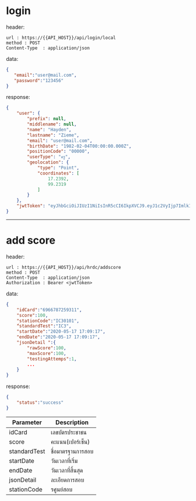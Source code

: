 >
# login
header:
```
url : https://{{API_HOST}}/api/login/local
method : POST
Content-Type  : application/json
```
data:
```json
{
   "email":"user@mail.com",
   "password":"123456"
}
```
response:
```json
{
    "user": {
        "prefix": null,
        "middlename": null,
        "name": "Hayden",
        "lastname": "Zieme",
        "email": "user@mail.com",
        "birthDate": "1982-02-04T00:00:00.000Z",
        "positionCode": "00000",
        "userType": "ครู",
        "geolocation": {
            "type": "Point",
            "coordinates": [
                17.2392,
                99.2319
            ]
        }
    },
    "jwtToken": "eyJhbGciOiJIUzI1NiIsInR5cCI6IkpXVCJ9.eyJ1c2VyIjp7ImlkIjoxfSwiaWF0IjoxNTkwMzc1NjE1fQ.67U5kS0gLBjYFyOqmuXnHppUtX9sYYzVJDVXJEk5p0M"
}
```
------------------------------------------
>
# add score
header:
```
url : https://{{API_HOST}}/api/hrdc/addscore
method : POST
Content-Type  : application/json
Authorization : Bearer <jwtToken>
```
data:
```json
{
    "idCard":"6966787259311",
    "score":100,
    "stationCode":"IC30101",
    "้standardTest":"IC3",
    "startDate":"2020-05-17 17:09:17",
    "endDate":"2020-05-17 17:09:17",
    "jsonDetail ":{
        "rawScore":100,
        "maxScore":100,
        "testingAttemps":1,
        ...
    }
}
```
response:
```json
{
    "status":"success"
}
```
Parameter    | Description
------------ | -----------
idCard | เลขบัตรประชาชน
score | คะแนน(เปอร์เซ็น)
standardTest | ชื่อมาตรฐานการสอบ
startDate | วันเวลาที่เริ่ม
endDate | วันเวลาที่สิ้นสุด
jsonDetail | ละเอียดการสอบ
stationCode | รศูนย์สอบ
